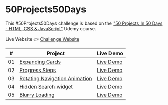# 50Projects50Days

This #50Projects50Days challenge is based on the ["50 Projects In 50 Days - HTML, CSS & JavaScript"](https://www.udemy.com/course/50-projects-50-days/) Udemy course.

Live Website 👉 [Challenge Website](https://geraldelorm.github.io/50projects50days/)

|  #  | Project                                                                                                              | Live Demo                                                                                         |
| :-: | -------------------------------------------------------------------------------------------------------------------- | ------------------------------------------------------------------------------------------------- |
| 01  | [Expanding Cards](https://github.com/geraldelorm/50projects50days/tree/main/Day-1-expanding-cards)                   | [Live Demo](https://geraldelorm.github.io/50projects50days/Day-1-expanding-cards/index.html)      |
| 02  | [Progress Steps](https://github.com/geraldelorm/50projects50days/tree/main/Day-2-progress-steps)                     | [Live Demo](https://geraldelorm.github.io/50projects50days/Day-2-progress-steps/index.html)       |
| 03  | [Rotating Navigation Animation](https://github.com/geraldelorm/50projects50days/tree/main/Day-3-rotating-navigation) | [Live Demo](https://geraldelorm.github.io/50projects50days/Day-3-rotating-navigation/index.html)  |
| 04  | [Hidden Search widget](https://github.com/geraldelorm/50projects50days/tree/main/Day-4-hidden-search-widget)         | [Live Demo](https://geraldelorm.github.io/50projects50days/Day-4-hidden-search-widget/index.html) |
| 05  | [Blurry Loading](https://github.com/geraldelorm/50projects50days/tree/main/Day-5-blurry-loading)                     | [Live Demo](https://geraldelorm.github.io/50projects50days/Day-5-blurry-loading/index.html)       |

